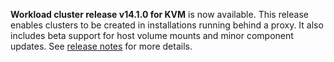 **Workload cluster release v14.1.0 for KVM** is now available. This release enables clusters to be created in
installations running behind a proxy. It also includes beta support for host volume mounts and minor
component updates. See [release notes](https://docs.giantswarm.io/changes/workload-cluster-releases-kvm/releases/kvm-v14.1.0/) 
for more details.
